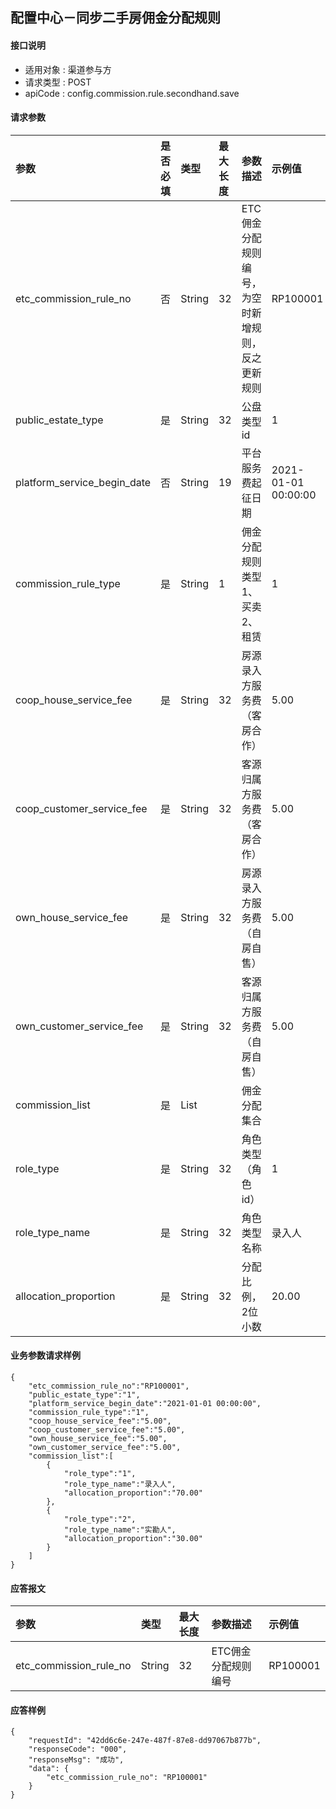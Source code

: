 ## 配置中心－同步二手房佣金分配规则

#### 接口说明

* 适用对象 : 渠道参与方
* 请求类型 : POST
* apiCode : config.commission.rule.secondhand.save

#### 请求参数
| 参数 | 是否必填 | 类型 | 最大长度 | 参数描述 | 示例值 |
|:----|:-------:|:-----|:-------|:--------|:------|
| etc_commission_rule_no | 否 | String | 32 | ETC佣金分配规则编号，<br>为空时新增规则，反之更新规则 | RP100001 |
| public_estate_type | 是 | String | 32 | 公盘类型id | 1 |
| platform_service_begin_date | 否 | String | 19 | 平台服务费起征日期 | 2021-01-01 00:00:00 |
| commission_rule_type | 是 | String | 1 | 佣金分配规则类型<br/>1、买卖<br/>2、租赁 | 1 |
| coop_house_service_fee | 是 | String | 32 | 房源录入方服务费（客房合作） | 5.00 |
| coop_customer_service_fee | 是 | String | 32 | 客源归属方服务费（客房合作） | 5.00 |
| own_house_service_fee | 是 | String | 32 | 房源录入方服务费（自房自售） | 5.00 |
| own_customer_service_fee | 是 | String | 32 | 客源归属方服务费（自房自售） | 5.00 |
| commission_list | 是 | List |  | 佣金分配集合 |  |
| role_type | 是 | String | 32 | 角色类型（角色id） | 1 |
| role_type_name | 是 | String | 32 | 角色类型名称 | 录入人 |
| allocation_proportion | 是 | String | 32 | 分配比例，2位小数 | 20.00 |


#### 业务参数请求样例
```
{
    "etc_commission_rule_no":"RP100001",
    "public_estate_type":"1",
    "platform_service_begin_date":"2021-01-01 00:00:00",
    "commission_rule_type":"1",
    "coop_house_service_fee":"5.00",
    "coop_customer_service_fee":"5.00",
    "own_house_service_fee":"5.00",
    "own_customer_service_fee":"5.00",
    "commission_list":[
        {
            "role_type":"1",
            "role_type_name":"录入人",
            "allocation_proportion":"70.00"
        },
        {
            "role_type":"2",
            "role_type_name":"实勘人",
            "allocation_proportion":"30.00"
        }
    ]
}
```

#### 应答报文

| 参数 | 类型 | 最大长度 | 参数描述 | 示例值 |
|:----|:----|:--------|:--------|:------|
| etc_commission_rule_no | String | 32 | ETC佣金分配规则编号 | RP100001 |

#### 应答样例

```
{
    "requestId": "42dd6c6e-247e-487f-87e8-dd97067b877b",	
    "responseCode": "000",
	"responseMsg": "成功",
	"data": {
		"etc_commission_rule_no": "RP100001"
	}
}
```